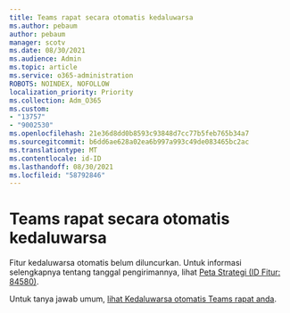 ```yaml
---
title: Teams rapat secara otomatis kedaluwarsa
ms.author: pebaum
author: pebaum
manager: scotv
ms.date: 08/30/2021
ms.audience: Admin
ms.topic: article
ms.service: o365-administration
ROBOTS: NOINDEX, NOFOLLOW
localization_priority: Priority
ms.collection: Adm_O365
ms.custom:
- "13757"
- "9002530"
ms.openlocfilehash: 21e36d8dd0b8593c93848d7cc77b5feb765b34a7
ms.sourcegitcommit: b6dd6ae628a02ea6b997a993c49de083465bc2ac
ms.translationtype: MT
ms.contentlocale: id-ID
ms.lasthandoff: 08/30/2021
ms.locfileid: "58792846"
---
```

# <a name="teams-meeting-recordings-auto-expiration"></a>Teams rapat secara otomatis kedaluwarsa

Fitur kedaluwarsa otomatis belum diluncurkan. Untuk informasi selengkapnya tentang tanggal pengirimannya, lihat [Peta Strategi (ID Fitur: 84580)](https://www.microsoft.com/microsoft-365/roadmap?searchterms=82057&filters=&searchterms=84580).

Untuk tanya jawab umum, [lihat Kedaluwarsa otomatis Teams rapat anda](https://docs.microsoft.com/microsoftteams/cloud-recording#auto-expiration).
